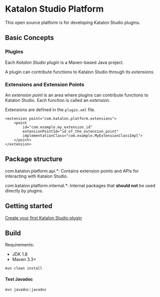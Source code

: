 # Katalon Studio Platform

This open source platform is for developing Katalon Studio plugins.

## Basic Concepts

### Plugins

Each *Katalon Studio plugin* is a Maven-based Java project.

A plugin can contribute functions to Katalon Studio through its *extensions*.

### Extensions and Extension Points

An *extension point* is an area where plugins can contribute functions to Katalon Studio. Each function is called an *extension*.

Extensions are defined in the `plugin.xml` file.

```
<extension point="com.katalon.platform.extensions">
    <point
        id="com.example.my_extension_id"
        extensionPointId="id_of_the_extension_point"
        implementationClass="com.example.MyExtensionClassImpl">
    </point>
</extension>
```

## Package structure

com.katalon.platform.api.*: Contains extension points and APIs for interacting with Katalon Studio.

com.katalon.platform.internal.*: Internal packages that **should not** be used directly by plugins.

## Getting started

[Create your first Katalon Studio plugin](/docs/turorials/create-your-first-plugin.md)

## Build

Requirements:
- JDK 1.8
- Maven 3.3+

`mvn clean install`

#### Test Javadoc
`mvn javadoc:javadoc`
